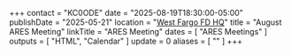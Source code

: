 +++
contact = "KC0ODE"
date = "2025-08-19T18:30:00-05:00"
publishDate = "2025-05-21"
location = "[West Fargo FD HQ](/places/west-fargo-fire-department-headquarters/)"
title = "August ARES Meeting"
linkTitle = "ARES Meeting"
dates = [ "ARES Meetings" ]
outputs = [ "HTML", "Calendar" ]
update = 0
aliases = [ "" ]
+++
